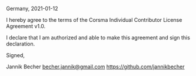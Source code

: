 Germany, 2021-01-12

I hereby agree to the terms of the Corsma Individual Contributor License
Agreement v1.0.

I declare that I am authorized and able to make this agreement and sign this
declaration.

Signed,

Jannik Becher becher.jannik@gmail.com https://github.com/jannikbecher
